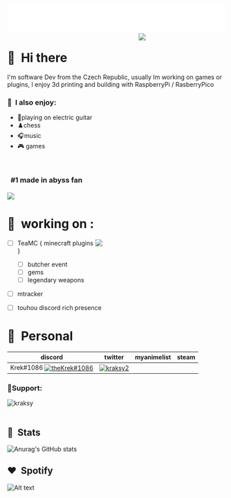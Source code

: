 <img src="images/welcome.png">
<img align='right' src="[https://media.discordapp.net/attachments/622851789116538896/622852170764779550/dance.gif](https://tenor.com/view/super-faputa-gif-26574097)" width="200">

# 👋 &nbsp;Hi there
I'm software Dev from the Czech Republic, usually Im working on games or plugins, I enjoy 3d printing and building with RaspberryPi / RasberryPico

### 🤺 &nbsp;I also enjoy:

- 🎸playing on electric guitar
- ♟️chess
- 🎧music
- 🎮 games

<br>

### &nbsp; #1 made in abyss fan

<img align='center' src="https://media.tenor.com/cmw_zQYAMwwAAAAd/made-in-abyss-season2-faputa.gif" width="400">

# 🔨 &nbsp;working on :
 <img align='right' src="https://media.tenor.com/hsWkGS6VvGYAAAAd/nanachi-made-in-abyss.gif" width="300">

- [ ] TeaMC { minecraft plugins }
    - [ ] butcher event
    - [ ] gems
    - [ ] legendary weapons
- [ ] mtracker
- [ ] touhou discord rich presence



# 💬 &nbsp;Personal 
| discord | twitter | myanimelist | steam |
|---------|---------|-------------|-------|
|   Krek#1086 <a href="https://discord.gg/HRg49Msyuk" target="blank"><img align="center" src="https://raw.githubusercontent.com/rahuldkjain/github-profile-readme-generator/master/src/images/icons/Social/discord.svg" alt="theKrek#1086" height="30" width="40" /></a>    |     <a href="https://twitter.com/kraksy2" target="blank"><img align="center" src="https://raw.githubusercontent.com/rahuldkjain/github-profile-readme-generator/master/src/images/icons/Social/twitter.svg" alt="kraksy2" height="30" width="40" /></a>    |             |       |



<h3 align="left">💖Support:</h3>
<p><a href="https://www.buymeacoffee.com/kraksy"> <img align="left" src="https://cdn.buymeacoffee.com/buttons/v2/default-yellow.png" height="50" width="210" alt="kraksy" /></a></p><br><br>



##  🍕️ &nbsp;Stats

![Anurag's GitHub stats](https://github-readme-stats.vercel.app/api?username=kraksy&show_icons=true&theme=tokyonight)
##  ❤️ &nbsp;Spotify

![Alt text](https://spotify-recently-played-readme.vercel.app/api?user=kraksy)










